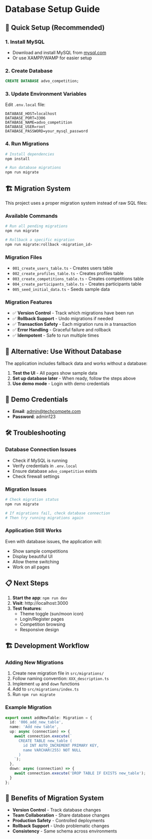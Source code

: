 # Database Setup Guide

## 🚀 Quick Setup (Recommended)

### 1. Install MySQL
- Download and install MySQL from [mysql.com](https://dev.mysql.com/downloads/mysql/)
- Or use XAMPP/WAMP for easier setup

### 2. Create Database
```sql
CREATE DATABASE advo_competition;
```

### 3. Update Environment Variables
Edit `.env.local` file:
```env
DATABASE_HOST=localhost
DATABASE_PORT=3306
DATABASE_NAME=advo_competition
DATABASE_USER=root
DATABASE_PASSWORD=your_mysql_password
```

### 4. Run Migrations
```bash
# Install dependencies
npm install

# Run database migrations
npm run migrate
```

## 🏗️ Migration System

This project uses a proper migration system instead of raw SQL files:

### Available Commands
```bash
# Run all pending migrations
npm run migrate

# Rollback a specific migration
npm run migrate:rollback <migration_id>
```

### Migration Files
- `001_create_users_table.ts` - Creates users table
- `002_create_profiles_table.ts` - Creates profiles table  
- `003_create_competitions_table.ts` - Creates competitions table
- `004_create_participants_table.ts` - Creates participants table
- `005_seed_initial_data.ts` - Seeds sample data

### Migration Features
- ✅ **Version Control** - Track which migrations have been run
- ✅ **Rollback Support** - Undo migrations if needed
- ✅ **Transaction Safety** - Each migration runs in a transaction
- ✅ **Error Handling** - Graceful failure and rollback
- ✅ **Idempotent** - Safe to run multiple times

## 🔄 Alternative: Use Without Database

The application includes fallback data and works without a database:

1. **Test the UI** - All pages show sample data
2. **Set up database later** - When ready, follow the steps above
3. **Use demo mode** - Login with demo credentials

## 🔑 Demo Credentials

- **Email**: admin@techcompete.com
- **Password**: admin123

## 🛠️ Troubleshooting

### Database Connection Issues
- Check if MySQL is running
- Verify credentials in `.env.local`
- Ensure database `advo_competition` exists
- Check firewall settings

### Migration Issues
```bash
# Check migration status
npm run migrate

# If migrations fail, check database connection
# Then try running migrations again
```

### Application Still Works
Even with database issues, the application will:
- Show sample competitions
- Display beautiful UI
- Allow theme switching
- Work on all pages

## 📋 Next Steps

1. **Start the app**: `npm run dev`
2. **Visit**: http://localhost:3000
3. **Test features**:
   - Theme toggle (sun/moon icon)
   - Login/Register pages
   - Competition browsing
   - Responsive design

## 🏗️ Development Workflow

### Adding New Migrations
1. Create new migration file in `src/migrations/`
2. Follow naming convention: `XXX_description.ts`
3. Implement `up` and `down` functions
4. Add to `src/migrations/index.ts`
5. Run `npm run migrate`

### Example Migration
```typescript
export const addNewTable: Migration = {
  id: '006_add_new_table',
  name: 'Add new table',
  up: async (connection) => {
    await connection.execute(`
      CREATE TABLE new_table (
        id INT AUTO_INCREMENT PRIMARY KEY,
        name VARCHAR(255) NOT NULL
      )
    `);
  },
  down: async (connection) => {
    await connection.execute('DROP TABLE IF EXISTS new_table');
  }
};
```

## 🎯 Benefits of Migration System

- **Version Control** - Track database changes
- **Team Collaboration** - Share database changes
- **Production Safety** - Controlled deployments
- **Rollback Support** - Undo problematic changes
- **Consistency** - Same schema across environments
